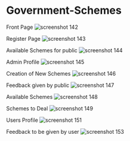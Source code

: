 # Government-Schemes

Front Page
![screenshot 142](https://user-images.githubusercontent.com/29454998/44280410-515fbb80-a272-11e8-8b9e-9b2c2e877721.png)

Register Page
![screenshot 143](https://user-images.githubusercontent.com/29454998/44280420-5886c980-a272-11e8-85ad-9c9c38c2bbbd.png)

Available Schemes for public
![screenshot 144](https://user-images.githubusercontent.com/29454998/44280421-5886c980-a272-11e8-8e3d-0a2fec37df5e.png)

Admin Profile
![screenshot 145](https://user-images.githubusercontent.com/29454998/44280422-591f6000-a272-11e8-8a8b-3520b93b2a89.png)

Creation of New Schemes
![screenshot 146](https://user-images.githubusercontent.com/29454998/44280423-591f6000-a272-11e8-8c28-ecca0a81970d.png)

Feedback given by public
![screenshot 147](https://user-images.githubusercontent.com/29454998/44280424-59b7f680-a272-11e8-8741-b2c1e56d76f1.png)

Available Schemes
![screenshot 148](https://user-images.githubusercontent.com/29454998/44280425-59b7f680-a272-11e8-91bb-1f4835797b75.png)

Schemes to Deal
![screenshot 149](https://user-images.githubusercontent.com/29454998/44280426-5a508d00-a272-11e8-9f56-de1f8fdcf797.png)

Users Profile
![screenshot 151](https://user-images.githubusercontent.com/29454998/44280428-5ae92380-a272-11e8-8c3d-f87d2ee2c263.png)

Feedback to be given by user
![screenshot 153](https://user-images.githubusercontent.com/29454998/44280419-57ee3300-a272-11e8-88e0-efed8798ae17.png)
